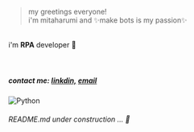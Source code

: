 > my greetings everyone! <br> i'm mitaharumi and ✨make bots is my passion✨

<br>
i'm <b>RPA</b> developer 🤖
<br>
<br>
<br>

##### contact me: [linkdin,](https://www.linkedin.com/in/mitaharumidaniela/) [email](mailto:mitaharumi@gmail.com)

![Python](https://img.shields.io/badge/python_lover-7a00cc?style=for-the-badge&logo=python&logoColor=ffff1a)

###### README.md under construction ... 🚧
<!--
**mitaharumi/mitaharumi** is a ✨ _special_ ✨ repository because its `README.md` (this file) appears on your GitHub profile.

Here are some ideas to get you started:

- 🔭 I’m currently working on ...
- 🌱 I’m currently learning ...
- 👯 I’m looking to collaborate on ...
- 🤔 I’m looking for help with ...
- 💬 Ask me about ...
- 📫 How to reach me: ...
- 😄 Pronouns: ...
- ⚡ Fun fact: ...
-->
